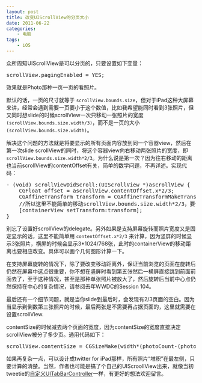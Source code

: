 ```yaml
--- 
layout: post
title: 改变UIScrollView的分页大小
date: 2011-06-22
categories:
    - 电脑
tags:
    - iOS
---
```

众所周知UIScrollView是可以分页的，只要设置如下变量：

<pre class="prettyprint linenums">
scrollView.pagingEnabled = YES;
</pre>

效果就是Photo那种一页一页的看照片。

默认的话，一页的尺寸就等于 `scrollView.bounds.size`，但对于iPad这种大屏幕来讲，经常会遇到需要一页要小于这个数值，比如我希望能同时看到3张照片，但又同时想slide的时候scrollView一次只移动一张照片的宽度 `(scrollView.bounds.size.width/3)`，而不是一页的大小 `(scrollView.bounds.size.width)`。

解决这个问题的方法就是将要显示的所有页面内容放到同一个容器view，然后在第一次slide scrollView的同时，将这个容器view向右移动两张照片的宽度，即 `scrollView.bounds.size.width*2/3`。为什么说是第一次？因为往右移动的距离也当前scrollView的contentOffset有关，简单的数学问题，不再详述。实现代码：

<pre class="prettyprint linenums">
- (void) scrollViewDidScroll:(UIScrollView *)ascrollView {
    CGFloat offset = ascrollView.contentOffset.x*2/3;
    CGAffineTransform transform = CGAffineTransformMakeTranslation(offset, 0);
    //所以这里不能简单的移动scrollView.bounds.size.width*2/3，要计算当前的contentOffset
    [containerView setTransform:transform];
}
</pre>

别忘了设置好scrollView的delegate。另外如果是支持屏幕旋转而照片宽度又是固定显示的话，这里不能简单用 `contentOffset.x*2/3` 来计算，因为竖屏的时候显示3张照片，横屏的时候会显示3*1024/768张，此时的containerView的移动距离也要相应改变。具体可以画个几何图形计算一下。

在支持屏幕旋转的情况下，除了要改变移动距离外，保证当前浏览的页面在旋转后仍然在屏幕中这点很重要，你不想在竖屏时看到第五张然后一横屏直接跳到前面前面去了，至于这种情况，甚至是那种单张照片被放大了，然后旋转后当前中心点仍然保持在中心的复杂情况，请参阅去年WWDC的Session 104。

最后还有一个细节问题，就是当你slide到最后时，会发现有2/3页面的空白。因为当显示到倒数第三张照片的时候，最后两张是不需要再占据页面的，这里就需要在设置scrollView.

contentSize的时候减去两个页面的宽度，因为contentSize的宽度直接决定scrollView被分了多少页。通用代码如下：

<pre class="prettyprint linenums">
scrollView.contentSize = CGSizeMake(width*(photoCount-(photosPerpage-1)), height);
</pre>

如果再复杂一点，可以设计成twitter for iPad那样，所有照片“堆积”在最左侧，只要计算的清楚。当然，作者也可能是搞了个自己的UIScroollView出来，就像当初tweetie的[自定义UITabBarController](http://stackoverflow.com/questions/576764/tab-bar-controller-inside-a-navigation-controller-or-sharing-a-navigation-root-v)一样，有更好的想法欢迎留言。